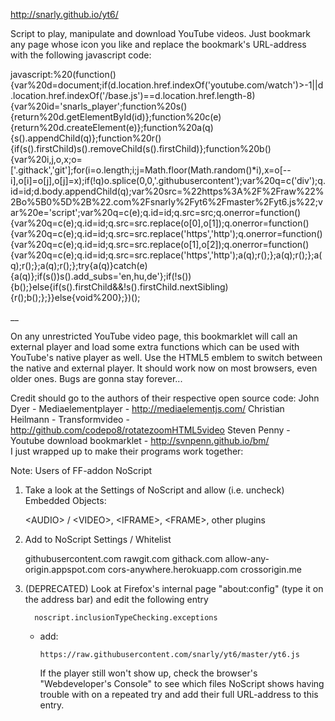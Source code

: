 http://snarly.github.io/yt6/

Script to play, manipulate and download YouTube videos. Just bookmark any page whose icon you like and replace the bookmark's URL-address with the following javascript code:

javascript:%20(function(){var%20d=document;if(d.location.href.indexOf('youtube.com/watch')>-1||d.location.href.indexOf('/base.js')==d.location.href.length-8){var%20id='snarls_player';function%20s(){return%20d.getElementById(id)};function%20c(e){return%20d.createElement(e)};function%20a(q){s().appendChild(q)};function%20r(){if(s().firstChild)s().removeChild(s().firstChild)};function%20b(){var%20i,j,o,x;o=['.githack','git'];for(i=o.length;i;j=Math.floor(Math.random()*i),x=o[--i],o[i]=o[j],o[j]=x);if(!q)o.splice(0,0,'.githubusercontent');var%20q=c('div');q.id=id;d.body.appendChild(q);var%20src=%22https%3A%2F%2Fraw%22%2Bo%5B0%5D%2B%22.com%2Fsnarly%2Fyt6%2Fmaster%2Fyt6.js%22;var%20e='script';var%20q=c(e);q.id=id;q.src=src;q.onerror=function(){var%20q=c(e);q.id=id;q.src=src.replace(o[0],o[1]);q.onerror=function(){var%20q=c(e);q.id=id;q.src=src.replace('https','http');q.onerror=function(){var%20q=c(e);q.id=id;q.src=src.replace(o[1],o[2]);q.onerror=function(){var%20q=c(e);q.id=id;q.src=src.replace('https','http');a(q);r();};a(q);r();};a(q);r();};a(q);r();};try{a(q)}catch(e){a(q)};if(s())s().add_subs='en,hu,de'};if(!s()){b();}else{if(s().firstChild&&!s().firstChild.nextSibling){r();b();};}}else{void%200};})();


__

On any unrestricted YouTube video page, this bookmarklet will call an external player and load some extra functions which can be used with YouTube's native player as well. Use the HTML5 emblem to switch between the native and external player. It should work now on most browsers, even older ones. Bugs are gonna stay forever...


Credit should go to the authors of their respective open source code:
   John Dyer - Mediaelementplayer - http://mediaelementjs.com/
   Christian Heilmann - Transformvideo - http://github.com/codepo8/rotatezoomHTML5video
   Steven Penny - Youtube download bookmarklet - http://svnpenn.github.io/bm/   
I just wrapped up to make their programs work together:



Note: Users of FF-addon NoScript

1. Take a look at the Settings of NoScript and allow (i.e. uncheck) Embedded Objects:

      \<AUDIO\> / \<VIDEO\>,
      \<IFRAME\>,
      \<FRAME\>,
      other plugins

2. Add to NoScript Settings / Whitelist

      githubusercontent.com
      rawgit.com
      githack.com
      allow-any-origin.appspot.com
      cors-anywhere.herokuapp.com
      crossorigin.me


3. (DEPRECATED) Look at Firefox's internal page "about:config" (type it on the address bar) and edit the following entry
      
         noscript.inclusionTypeChecking.exceptions
   - add:
   
         https://raw.githubusercontent.com/snarly/yt6/master/yt6.js

      If the player still won't show up, check the browser's "Webdeveloper's Console" to see which files
      NoScript shows having trouble with on a repeated try and add their full URL-address to this entry.

